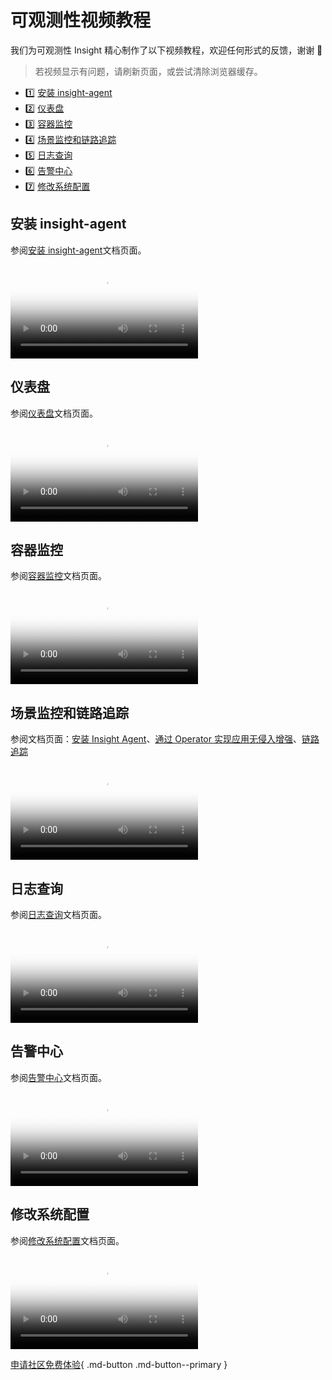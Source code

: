 # 可观测性视频教程

我们为可观测性 Insight 精心制作了以下视频教程，欢迎任何形式的反馈，谢谢 🙏

> 若视频显示有问题，请刷新页面，或尝试清除浏览器缓存。

<div class="grid cards" markdown>

- :one: [安装 insight-agent](#insight-agent)
- :two: [仪表盘](#_2)
- :three: [容器监控](#_3)
- :four: [场景监控和链路追踪](#_4)
- :five: [日志查询](#_5)
- :six: [告警中心](#_6)
- :seven: [修改系统配置](#_7)

</div>

## 安装 insight-agent

参阅[安装 insight-agent](../insight/user-guide/quickstart/install-agent.md)文档页面。

<div class="responsive-video-container">
<video controls src="https://harbor-test2.cn-sh2.ufileos.com/docs/videos/insight-agent.mp4" preload="metadata" poster="../images/insight-agent.png"></video>
</div>

## 仪表盘

参阅[仪表盘](../insight/user-guide/dashboard/dashboard.md)文档页面。

<div class="responsive-video-container">
<video controls src="https://harbor-test2.cn-sh2.ufileos.com/docs/videos/dashboard.mp4" preload="metadata" poster="../images/insight-dashboard.png"></video>
</div>

## 容器监控

参阅[容器监控](../ghippo/user-guide/workspace/folders.md)文档页面。

<div class="responsive-video-container">
<video controls src="https://harbor-test2.cn-sh2.ufileos.com/docs/videos/container-monitor.mp4" preload="metadata" poster="../images/insight-container.png"></video>
</div>

## 场景监控和链路追踪

参阅文档页面：[安装 Insight Agent](../insight/user-guide/quickstart/install-agent.md)、[通过 Operator 实现应用无侵入增强](../insight/user-guide/quickstart/otel/operator.md)、[链路追踪](../insight/user-guide/data-query/trace.md)

<div class="responsive-video-container">
<video controls src="https://harbor-test2.cn-sh2.ufileos.com/docs/videos/trace.mp4" preload="metadata" poster="../images/insight-trace.png"></video>
</div>

## 日志查询

参阅[日志查询](../insight/user-guide/data-query/log.md)文档页面。

<div class="responsive-video-container">
<video controls src="https://harbor-test2.cn-sh2.ufileos.com/docs/videos/logs.mp4" preload="metadata" poster="../images/insight-log.png"></video>
</div>

## 告警中心

参阅[告警中心](../insight/user-guide/alert-center/alert-rule.md)文档页面。

<div class="responsive-video-container">
<video controls src="https://harbor-test2.cn-sh2.ufileos.com/docs/videos/alerts.mp4" preload="metadata" poster="../images/insight-alert.png"></video>
</div>

## 修改系统配置

参阅[修改系统配置](../insight/user-guide/system-config/modify-config.md)文档页面。

<div class="responsive-video-container">
<video controls src="https://harbor-test2.cn-sh2.ufileos.com/docs/videos/sys-config.mp4" preload="metadata" poster="../images/insight-sysconfig.png"></video>
</div>

[申请社区免费体验](../dce/license0.md){ .md-button .md-button--primary }
